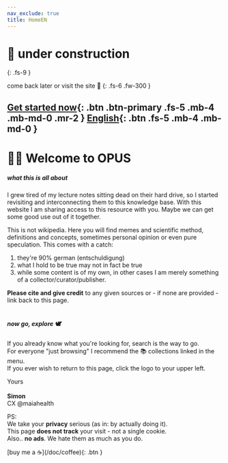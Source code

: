 ```yaml
---
nav_exclude: true
title: HomeEN
---
```

# 🚧 under construction
{: .fs-9 }

come back later or visit the site 👷
{: .fs-6 .fw-300 }

[Get started now](#-welcome-to-opus){: .btn .btn-primary .fs-5 .mb-4 .mb-md-0 .mr-2 } [English](/enEN/About){: .btn .fs-5 .mb-4 .mb-md-0 }
---




# 👋🏼 Welcome to OPUS

##### what this is all about
I grew tired of my lecture notes sitting dead on their hard drive, so I started revisiting and interconnecting them to this knowledge base. With this website I am sharing access to this resource with you. Maybe we can get some good use out of it together.

This is not wikipedia. Here you will find memes and scientific method, definitions and concepts, sometimes personal opinion or even pure speculation. This comes with a catch:<br>
1. they're 90% german (entschuldigung)
2. what I hold to be true may not in fact be true
3. while some content is of my own, in other cases I am merely something of a collector/curator/publisher.

**Please cite and give credit** to any given sources or - if none are provided - link back to this page. <br>
<br>

##### now go, explore 🕊
If you already know what you're looking for, search is the way to go. <br>
For everyone "just browsing" I recommend the 📚 collections linked in the menu. <br>
If you ever wish to return to this page, click the logo to your upper left. <br>

Yours <br><br>
**Simon** <br>
CX @maiahealth

PS: <br>
We take your **privacy** serious (as in: by actually doing it). <br>
This page **does not track** your visit - not a single cookie. <br>
Also.. **no ads**. We hate them as much as you do.


<span class="fs-3">
[buy me a ☕️](/doc/coffee){: .btn }
</span>